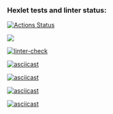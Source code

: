 ### Hexlet tests and linter status:
[![Actions Status](https://github.com/kat-git-hub/python-project-lvl1/workflows/hexlet-check/badge.svg)](https://github.com/kat-git-hub/python-project-lvl1/actions)

<a href="https://codeclimate.com/github/kat-git-hub/python-project-lvl1/maintainability"><img src="https://api.codeclimate.com/v1/badges/7493d85bfc45f83da860/maintainability" /></a>

[![linter-check](https://github.com/kat-git-hub/python-project-lvl1/actions/workflows/linter-check.yml/badge.svg?event=check_run)](https://github.com/kat-git-hub/python-project-lvl1/actions/workflows/linter-check.yml)

[![asciicast](https://asciinema.org/a/VXGj0wC7OxH6TvL46FF7WAyqH.svg)](https://asciinema.org/a/VXGj0wC7OxH6TvL46FF7WAyqH)

[![asciicast](https://asciinema.org/a/KGjohLEAWgz5qBZwOX4wHLOJ3.svg)](https://asciinema.org/a/KGjohLEAWgz5qBZwOX4wHLOJ3)

[![asciicast](https://asciinema.org/a/FSf4GabJyweX3CY8zKiJR2ejw.svg)](https://asciinema.org/a/FSf4GabJyweX3CY8zKiJR2ejw)

[![asciicast](https://asciinema.org/a/IdchzFoTZkpQcKREsYFun118X.svg)](https://asciinema.org/a/IdchzFoTZkpQcKREsYFun118X)